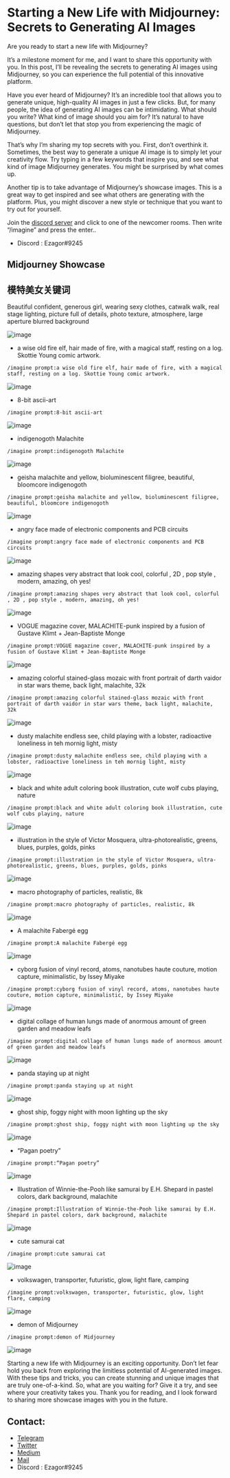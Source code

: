 # Starting a New Life with Midjourney: Secrets to Generating AI Images



Are you ready to start a new life with Midjourney?

It’s a milestone moment for me, and I want to share this opportunity with you. In this post, I’ll be revealing the secrets to generating AI images using Midjourney, so you can experience the full potential of this innovative platform.



Have you ever heard of Midjourney? It’s an incredible tool that allows you to generate unique, high-quality AI images in just a few clicks. But, for many people, the idea of generating AI images can be intimidating. What should you write? What kind of image should you aim for? It’s natural to have questions, but don’t let that stop you from experiencing the magic of Midjourney.

That’s why I’m sharing my top secrets with you. First, don’t overthink it. Sometimes, the best way to generate a unique AI image is to simply let your creativity flow. Try typing in a few keywords that inspire you, and see what kind of image Midjourney generates. You might be surprised by what comes up.

Another tip is to take advantage of Midjourney’s showcase images. This is a great way to get inspired and see what others are generating with the platform. Plus, you might discover a new style or technique that you want to try out for yourself.


Join the [discord server](https://discord.gg/midjourney) and click to one of the newcomer rooms. Then write “/imagine” and press the enter..




* Discord : Ezagor#9245

## Midjourney Showcase

## 模特美女关键词
Beautiful confident, generous girl, wearing sexy clothes, catwalk walk, real stage lighting, picture full of details, photo texture, atmosphere, large aperture blurred background

![image](https://user-images.githubusercontent.com/53889513/228401595-3f123c8f-45b3-4231-9588-b518ad7a963c.png)


* a wise old fire elf, hair made of fire, with a magical staff, resting on a log. Skottie Young comic artwork.
```
/imagine prompt:a wise old fire elf, hair made of fire, with a magical staff, resting on a log. Skottie Young comic artwork.
```
![image](https://user-images.githubusercontent.com/45847677/220786955-c5d06d49-1614-4ea4-bdc1-dc3710293512.png)



* 8-bit ascii-art
```
/imagine prompt:8-bit ascii-art
```

![image](https://user-images.githubusercontent.com/45847677/220787067-3ec8ec1f-d309-4234-a2dd-55687dbbdc0e.png)


* indigenogoth Malachite
```
/imagine prompt:indigenogoth Malachite
```
![image](https://user-images.githubusercontent.com/45847677/220787123-1a2b81e7-9cb6-4a94-b1ac-3db1f3cf0274.png)

* geisha malachite and yellow, bioluminescent filigree, beautiful, bloomcore indigenogoth
```
/imagine prompt:geisha malachite and yellow, bioluminescent filigree, beautiful, bloomcore indigenogoth
```
![image](https://user-images.githubusercontent.com/45847677/220787201-45f96bd7-18a0-4895-a014-4ef4516e3893.png)

* angry face made of electronic components and PCB circuits
```
/imagine prompt:angry face made of electronic components and PCB circuits
```
![image](https://user-images.githubusercontent.com/45847677/220787302-7552d1fa-1fd6-42ca-a586-e54fef50ec06.png)

* amazing shapes very abstract that look cool, colorful , 2D , pop style , modern, amazing, oh yes!
```
/imagine prompt:amazing shapes very abstract that look cool, colorful , 2D , pop style , modern, amazing, oh yes!
```

![image](https://user-images.githubusercontent.com/45847677/220787508-ee36fda4-c2a8-4330-9850-14549c3f8801.png)

* VOGUE magazine cover, MALACHITE-punk inspired by a fusion of Gustave Klimt + Jean-Baptiste Monge
```
/imagine prompt:VOGUE magazine cover, MALACHITE-punk inspired by a fusion of Gustave Klimt + Jean-Baptiste Monge
```
![image](https://user-images.githubusercontent.com/45847677/220787565-2ab86152-7f02-4828-8152-b4ccf036dfbc.png)


* amazing colorful stained-glass mozaic with front portrait of darth vaidor in star wars theme, back light, malachite, 32k
```
/imagine prompt:amazing colorful stained-glass mozaic with front portrait of darth vaidor in star wars theme, back light, malachite, 32k
```
![image](https://user-images.githubusercontent.com/45847677/220787855-987ccf3b-9590-4663-bda2-64860444eec8.png)

* dusty malachite endless see, child playing with a lobster, radioactive loneliness in teh mornig light, misty
```
/imagine prompt:dusty malachite endless see, child playing with a lobster, radioactive loneliness in teh mornig light, misty
```
![image](https://user-images.githubusercontent.com/45847677/220787911-2f0ab73f-7ad1-42dd-9d54-be0092fb5787.png)

* black and white adult coloring book illustration, cute wolf cubs playing, nature
```
/imagine prompt:black and white adult coloring book illustration, cute wolf cubs playing, nature
```
![image](https://user-images.githubusercontent.com/45847677/220787969-4b4ba5e1-523d-437f-a9ec-06d2e7b790b4.png)

* illustration in the style of Victor Mosquera, ultra-photorealistic, greens, blues, purples, golds, pinks
```
/imagine prompt:illustration in the style of Victor Mosquera, ultra-photorealistic, greens, blues, purples, golds, pinks
```
![image](https://user-images.githubusercontent.com/45847677/220788047-492e6c05-4751-42a7-8ebb-ad5b43fa4c1e.png)

* macro photography of particles, realistic, 8k
```
/imagine prompt:macro photography of particles, realistic, 8k
```
![image](https://user-images.githubusercontent.com/45847677/220788092-0a85bce7-969e-47e1-860d-96380c88c4ff.png)

* A malachite Fabergé egg
```
/imagine prompt:A malachite Fabergé egg
```
![image](https://user-images.githubusercontent.com/45847677/220788137-0d55729e-9f0d-4229-a223-89b61d23bb32.png)

* cyborg fusion of vinyl record, atoms, nanotubes haute couture, motion capture, minimalistic, by Issey Miyake
```
/imagine prompt:cyborg fusion of vinyl record, atoms, nanotubes haute couture, motion capture, minimalistic, by Issey Miyake
```
![image](https://user-images.githubusercontent.com/45847677/220788207-3ccadf34-0f8d-4f0e-bcea-9b22838126a2.png)

* digital collage of human lungs made of anormous amount of green garden and meadow leafs
```
/imagine prompt:digital collage of human lungs made of anormous amount of green garden and meadow leafs
```
![image](https://user-images.githubusercontent.com/45847677/220788264-a402fdbc-a202-45f9-af4d-e338d46c229e.png)

* panda staying up at night
```
/imagine prompt:panda staying up at night
```
![image](https://user-images.githubusercontent.com/45847677/220788309-dbd7364c-2bc5-4ace-8adc-abcd34dcaabb.png)

* ghost ship, foggy night with moon lighting up the sky
```
/imagine prompt:ghost ship, foggy night with moon lighting up the sky
```
![image](https://user-images.githubusercontent.com/45847677/220788376-ce28ae65-0003-4ce2-9a69-c1f320d44d5c.png)

* “Pagan poetry”
```
/imagine prompt:“Pagan poetry”
```
![image](https://user-images.githubusercontent.com/45847677/220788431-aaa94eb8-f2f8-42e4-9dfc-87871c316db5.png)

* Illustration of Winnie-the-Pooh like samurai by E.H. Shepard in pastel colors, dark background, malachite
```
/imagine prompt:Illustration of Winnie-the-Pooh like samurai by E.H. Shepard in pastel colors, dark background, malachite
```
![image](https://user-images.githubusercontent.com/45847677/220788504-aed74e5d-b961-492a-90a7-4795c678cfb5.png)

* cute samurai cat
```
/imagine prompt:cute samurai cat
```
![image](https://user-images.githubusercontent.com/45847677/220788566-8b2d0261-ce84-4db4-b710-4922d182d1d5.png)

* volkswagen, transporter, futuristic, glow, light flare, camping
```
/imagine prompt:volkswagen, transporter, futuristic, glow, light flare, camping
```
![image](https://user-images.githubusercontent.com/45847677/220788612-cfc6dd21-a373-48f0-8b9c-5ff78dfdd1f8.png)

* demon of Midjourney
```
/imagine prompt:demon of Midjourney
```
![image](https://user-images.githubusercontent.com/45847677/220788665-aa04b93e-9f55-4318-8905-c9558c6e11a4.png)




Starting a new life with Midjourney is an exciting opportunity. Don’t let fear hold you back from exploring the limitless potential of AI-generated images. With these tips and tricks, you can create stunning and unique images that are truly one-of-a-kind. So, what are you waiting for? Give it a try, and see where your creativity takes you. Thank you for reading, and I look forward to sharing more showcase images with you in the future.


## Contact: 

* [Telegram](https://t.me/ezagor)
* [Twitter](https://twitter.com/ezagor_dev)
* [Medium](https://medium.com/@ezagor)
* [Mail](mailto:ezagor@icloud.com)
* Discord : Ezagor#9245





